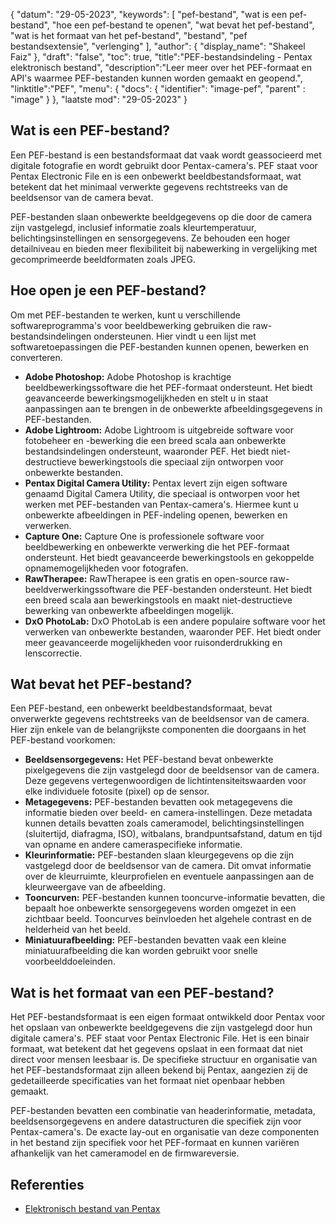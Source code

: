 {
"datum": "29-05-2023",
  "keywords": [
"pef-bestand",
"wat is een pef-bestand",
"hoe een pef-bestand te openen",
"wat bevat het pef-bestand",
"wat is het formaat van het pef-bestand",
"bestand",
"pef bestandsextensie",
"verlenging"
],
  "author": {
"display_name": "Shakeel Faiz"
},
"draft": "false",
"toc": true,
"title":"PEF-bestandsindeling - Pentax elektronisch bestand",
  "description":"Leer meer over het PEF-formaat en API's waarmee PEF-bestanden kunnen worden gemaakt en geopend.",
"linktitle":"PEF",
  "menu": {
    "docs": {
      "identifier": "image-pef",
"parent" : "image"
}
},
"laatste mod": "29-05-2023"
}

## Wat is een PEF-bestand?

Een PEF-bestand is een bestandsformaat dat vaak wordt geassocieerd met digitale fotografie en wordt gebruikt door Pentax-camera's. PEF staat voor Pentax Electronic File en is een onbewerkt beeldbestandsformaat, wat betekent dat het minimaal verwerkte gegevens rechtstreeks van de beeldsensor van de camera bevat.

PEF-bestanden slaan onbewerkte beeldgegevens op die door de camera zijn vastgelegd, inclusief informatie zoals kleurtemperatuur, belichtingsinstellingen en sensorgegevens. Ze behouden een hoger detailniveau en bieden meer flexibiliteit bij nabewerking in vergelijking met gecomprimeerde beeldformaten zoals JPEG.

## Hoe open je een PEF-bestand?

Om met PEF-bestanden te werken, kunt u verschillende softwareprogramma's voor beeldbewerking gebruiken die raw-bestandsindelingen ondersteunen. Hier vindt u een lijst met softwaretoepassingen die PEF-bestanden kunnen openen, bewerken en converteren.

- **Adobe Photoshop:** Adobe Photoshop is krachtige beeldbewerkingssoftware die het PEF-formaat ondersteunt. Het biedt geavanceerde bewerkingsmogelijkheden en stelt u in staat aanpassingen aan te brengen in de onbewerkte afbeeldingsgegevens in PEF-bestanden.
- **Adobe Lightroom:** Adobe Lightroom is uitgebreide software voor fotobeheer en -bewerking die een breed scala aan onbewerkte bestandsindelingen ondersteunt, waaronder PEF. Het biedt niet-destructieve bewerkingstools die speciaal zijn ontworpen voor onbewerkte bestanden.
- **Pentax Digital Camera Utility:** Pentax levert zijn eigen software genaamd Digital Camera Utility, die speciaal is ontworpen voor het werken met PEF-bestanden van Pentax-camera's. Hiermee kunt u onbewerkte afbeeldingen in PEF-indeling openen, bewerken en verwerken.
- **Capture One:** Capture One is professionele software voor beeldbewerking en onbewerkte verwerking die het PEF-formaat ondersteunt. Het biedt geavanceerde bewerkingstools en gekoppelde opnamemogelijkheden voor fotografen.
- **RawTherapee:** RawTherapee is een gratis en open-source raw-beeldverwerkingssoftware die PEF-bestanden ondersteunt. Het biedt een breed scala aan bewerkingstools en maakt niet-destructieve bewerking van onbewerkte afbeeldingen mogelijk.
- **DxO PhotoLab:** DxO PhotoLab is een andere populaire software voor het verwerken van onbewerkte bestanden, waaronder PEF. Het biedt onder meer geavanceerde mogelijkheden voor ruisonderdrukking en lenscorrectie.

## Wat bevat het PEF-bestand?

Een PEF-bestand, een onbewerkt beeldbestandsformaat, bevat onverwerkte gegevens rechtstreeks van de beeldsensor van de camera. Hier zijn enkele van de belangrijkste componenten die doorgaans in het PEF-bestand voorkomen:

- **Beeldsensorgegevens:** Het PEF-bestand bevat onbewerkte pixelgegevens die zijn vastgelegd door de beeldsensor van de camera. Deze gegevens vertegenwoordigen de lichtintensiteitswaarden voor elke individuele fotosite (pixel) op de sensor.
- **Metagegevens:** PEF-bestanden bevatten ook metagegevens die informatie bieden over beeld- en camera-instellingen. Deze metadata kunnen details bevatten zoals cameramodel, belichtingsinstellingen (sluitertijd, diafragma, ISO), witbalans, brandpuntsafstand, datum en tijd van opname en andere cameraspecifieke informatie.
- **Kleurinformatie:** PEF-bestanden slaan kleurgegevens op die zijn vastgelegd door de beeldsensor van de camera. Dit omvat informatie over de kleurruimte, kleurprofielen en eventuele aanpassingen aan de kleurweergave van de afbeelding.
- **Tooncurven:** PEF-bestanden kunnen tooncurve-informatie bevatten, die bepaalt hoe onbewerkte sensorgegevens worden omgezet in een zichtbaar beeld. Tooncurves beïnvloeden het algehele contrast en de helderheid van het beeld.
- **Miniatuurafbeelding:** PEF-bestanden bevatten vaak een kleine miniatuurafbeelding die kan worden gebruikt voor snelle voorbeelddoeleinden.

## Wat is het formaat van een PEF-bestand?

Het PEF-bestandsformaat is een eigen formaat ontwikkeld door Pentax voor het opslaan van onbewerkte beeldgegevens die zijn vastgelegd door hun digitale camera's. PEF staat voor Pentax Electronic File. Het is een binair formaat, wat betekent dat het gegevens opslaat in een formaat dat niet direct voor mensen leesbaar is. De specifieke structuur en organisatie van het PEF-bestandsformaat zijn alleen bekend bij Pentax, aangezien zij de gedetailleerde specificaties van het formaat niet openbaar hebben gemaakt.

PEF-bestanden bevatten een combinatie van headerinformatie, metadata, beeldsensorgegevens en andere datastructuren die specifiek zijn voor Pentax-camera's. De exacte lay-out en organisatie van deze componenten in het bestand zijn specifiek voor het PEF-formaat en kunnen variëren afhankelijk van het cameramodel en de firmwareversie.

## Referenties
* [Elektronisch bestand van Pentax](https://www.wikidata.org/wiki/Q3964876)

